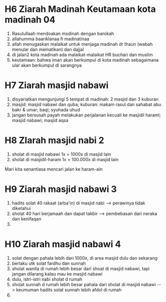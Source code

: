 # H6 Ziarah Madinah Keutamaan kota madinah 04
1. Rasulullaah mendoakan msdinah dengan barokah
2. allahumma baariklanaa fi madinatinaa
3. allah menugaskan malaikat untuk menjaga madinah dr thaun (wabah menular dan mematikan) dan dajjal
4. di jalan2 kota madinah ada malaikat-malaikat HR buchari dan muslim
5. keutamaan: bahwa iman akan berkumpul di kota madinah sebagaimana ular akan berkumpul di sarangnya

# H7 Ziarah masjid nabawi
1. disyariatkan mengunjungi 5 tempat di madinah: 2 masjid dan 3 kuburan
2. masjid: masjid nabawi dan quba; kuburan: makam rasul dan sahabat abu bakr & umar; baqi; syuhada uhud
3. jangan bersusah payah melakukan perjalanan kecuali ke masjidil haraml; masjid nabawi; masjid aqsa

# H8 ZIarah masjid nabi 2
1. sholat di masjid nabawi 1x = 1000x di masjid lain
2. sholat di masjidil-haram 1x = 100.000x di masjid lain

Mari kita senantiasa mencari jalan ke haram-ain

# H9 Ziarah masjid nabawi 3
1. hadits solat 40 rakaat (arba'in) di masjid nabi --> perawinya tidak diketahui
2. sholat 40 hari berjamaah dan dapat takbir --> pembebasan dari neraka dan kenifaqan
3. 

# H10 Ziarah masjid nabawi 4

1. solat dengan pahala lebih dari 1000x, di area masjid dulu dan sekarang
2. berlaku utk solat fardhu dan sunnah
3. sholat wanita di rumah lebih besar dari shoat di masjid nabawi, tapi jangan dilarang kalau mau ke masjid nabawi
4. dulu, istri-istri nabi sholat d rumah
5. sholat sunnah d rumah lebih besar pahala dari sholat di masjid nabawi --> keumuman hadits solat sunnah lebih afdol di rumah
6. 
